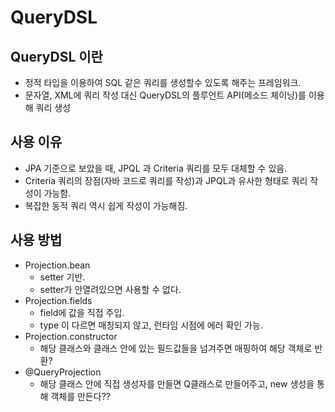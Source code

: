 # QueryDSL

## QueryDSL 이란
* 정적 타입을 이용하여 SQL 같은 쿼리를 생성할수 있도록 해주는 프레임워크.  
* 문자열, XML에 쿼리 작성 대신 QueryDSL의 플루언트 API(메소드 체이닝)를 이용해 쿼리 생성

## 사용 이유
* JPA 기준으로 보았을 때, JPQL 과 Criteria 쿼리를 모두 대체할 수 있음.  
* Criteria 쿼리의 장점(자바 코드로 쿼리를 작성)과 JPQL과 유사한 형태로 쿼리 작성이 가능함.  
* 복잡한 동적 쿼리 역시 쉽게 작성이 가능해짐.

## 사용 방법


* Projection.bean
  * setter 기반. 
  * setter가 안열려있으면 사용할 수 없다.
* Projection.fields
  * field에 값을 직접 주입. 
  * type 이 다르면 매칭되지 않고, 런타임 시점에 에러 확인 가능.
* Projection.constructor
  * 해당 클래스와 클래스 안에 있는 필드값들을 넘겨주면 매핑하여 해당 객체로 반환?
* @QueryProjection 
  * 해당 클래스 안에 직접 생성자를 만들면 Q클래스로 만들어주고, new 생성을 통해 객체를 만든다??